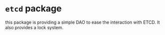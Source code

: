 # ``etcd`` package

this package is providing a simple DAO to ease the interaction with ETCD. It also provides a lock system.
